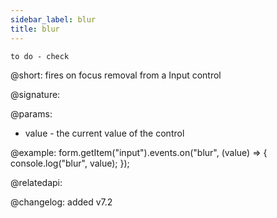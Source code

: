 ```yaml
---
sidebar_label: blur
title: blur
---          
```


`to do - check`

@short: fires on focus removal from a Input control

@signature: 

@params:
- value - the current value of the control

@example:
form.getItem("input").events.on("blur", (value) => {
    console.log("blur", value);
});

@relatedapi: 

@changelog: added v7.2
